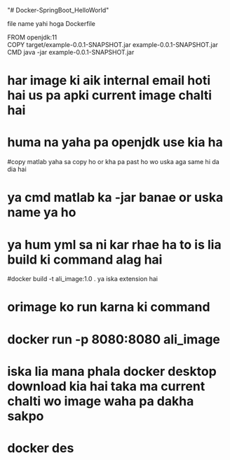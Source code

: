 "# Docker-SpringBoot_HelloWorld" 

file name yahi hoga Dockerfile

FROM openjdk:11  
COPY target/example-0.0.1-SNAPSHOT.jar example-0.0.1-SNAPSHOT.jar
CMD java -jar example-0.0.1-SNAPSHOT.jar

# har image ki aik internal email hoti hai us pa apki current image chalti hai
# huma na yaha pa openjdk use kia ha 
#copy matlab yaha sa copy ho or kha pa past ho wo uska aga same hi da dia hai
# ya cmd matlab ka -jar banae or uska name ya ho

# ya hum yml sa ni kar rhae ha to is lia build ki command alag hai
#docker build -t  ali_image:1.0 .   ya iska extension hai

# orimage ko run karna ki command 
# docker run -p 8080:8080 ali_image

# iska lia mana phala docker desktop download kia hai taka ma current chalti wo image waha pa dakha sakpo
# docker des
